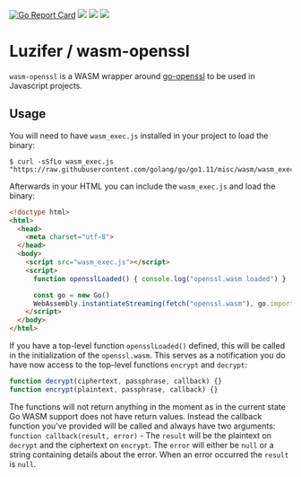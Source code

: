 [![Go Report Card](https://goreportcard.com/badge/github.com/Luzifer/wasm-openssl)](https://goreportcard.com/report/github.com/Luzifer/wasm-openssl)
![](https://badges.fyi/github/license/Luzifer/wasm-openssl)
![](https://badges.fyi/github/downloads/Luzifer/wasm-openssl)
![](https://badges.fyi/github/latest-release/Luzifer/wasm-openssl)

# Luzifer / wasm-openssl

`wasm-openssl` is a WASM wrapper around [go-openssl](https://github.com/Luzifer/go-openssl) to be used in Javascript projects.

## Usage

You will need to have `wasm_exec.js` installed in your project to load the binary:

```console
$ curl -sSfLo wasm_exec.js "https://raw.githubusercontent.com/golang/go/go1.11/misc/wasm/wasm_exec.js"
```

Afterwards in your HTML you can include the `wasm_exec.js` and load the binary:

```html
<!doctype html>
<html>
  <head>
    <meta charset="utf-8">
  </head>
  <body>
    <script src="wasm_exec.js"></script>
    <script>
      function opensslLoaded() { console.log("openssl.wasm loaded") }

      const go = new Go()
      WebAssembly.instantiateStreaming(fetch("openssl.wasm"), go.importObject).then(async obj => await go.run(obj.instance))
    </script>
  </body>
</html>
```

If you have a top-level function `opensslLoaded()` defined, this will be called in the initialization of the `openssl.wasm`. This serves as a notification you do have now access to the top-level functions `encrypt` and `decrypt`:

```javascript
function decrypt(ciphertext, passphrase, callback) {}
function encrypt(plaintext, passphrase, callback) {}
```

The functions will not return anything in the moment as in the current state Go WASM support does not have return values. Instead the callback function you've provided will be called and always have two arguments: `function callback(result, error)` - The `result` will be the plaintext on `decrypt` and the ciphertext on `encrypt`. The `error` will either be `null` or a string containing details about the error. When an error occurred the `result` is `null`.
